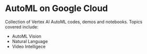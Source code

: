 # AutoML on Google Cloud

Collection of Vertex AI AutoML codes, demos and notebooks. Topics covered include:

- AutoML Vision
- Natural Language 
- Video Intelligece 


